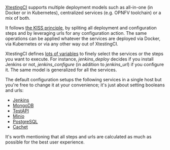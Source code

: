 [XtestingCI](https://github.com/collivier/ansible-role-xtesting) supports
multiple deployment models such as all-in-one (in Docker or in Kubernetes),
centralized services (e.g. OPNFV toolchain) or a mix of both.

It follows [the KISS principle](https://en.wikipedia.org/wiki/KISS_principle),
by spliting all deployment and configuration steps and by leveraging urls for
any configuration action. The same operations can be applied whatever the
services are deployed via Docker, via Kubernetes or via any other way out of
XtestingCI.

XtestingCI defines [lots of variables](https://github.com/collivier/ansible-role-xtesting/blob/master/defaults/main.yml)
to finely select the services or the steps you want to execute. For instance,
*jenkins_deploy* decides if you install Jenkins or not, *jenkins_configure*
(in addition to *jenkins_url*) if you configure it. The same model is
generalized for all the services.

The default configuration setups the following services in a single host but
you're free to change it at your convenience; it's just about setting
booleans and urls:
- [Jenkins](https://www.jenkins.io/)
- [MongoDB](https://www.mongodb.com/)
- [TestAPI](http://testresults.opnfv.org/)
- [Minio](https://min.io/)
- [PostgreSQL](https://www.postgresql.org/)
- [Cachet](https://cachethq.io/)

It's worth mentioning that all steps and urls are calculated as much as
possible for the best user experience.
